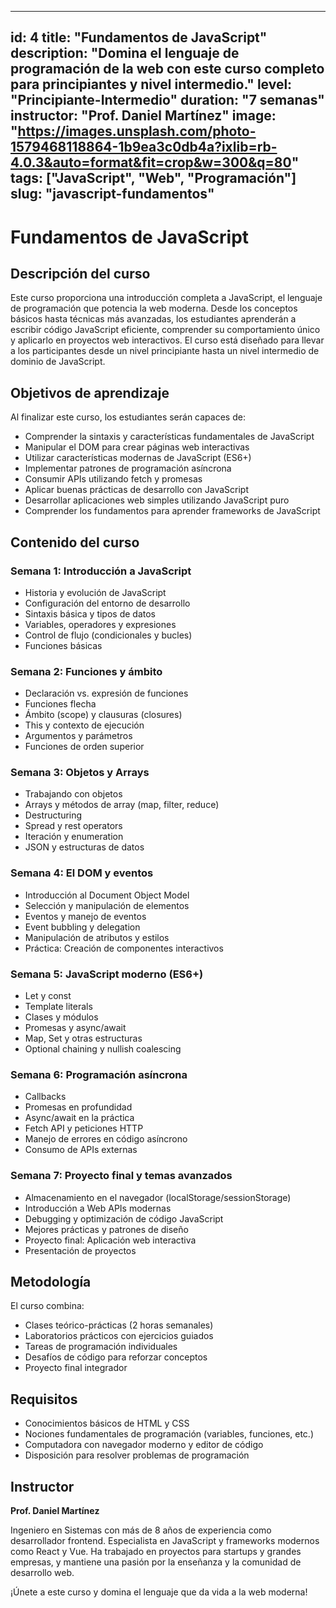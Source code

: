 
---
id: 4
title: "Fundamentos de JavaScript"
description: "Domina el lenguaje de programación de la web con este curso completo para principiantes y nivel intermedio."
level: "Principiante-Intermedio"
duration: "7 semanas"
instructor: "Prof. Daniel Martínez"
image: "https://images.unsplash.com/photo-1579468118864-1b9ea3c0db4a?ixlib=rb-4.0.3&auto=format&fit=crop&w=300&q=80"
tags: ["JavaScript", "Web", "Programación"]
slug: "javascript-fundamentos"
---

# Fundamentos de JavaScript

## Descripción del curso

Este curso proporciona una introducción completa a JavaScript, el lenguaje de programación que potencia la web moderna. Desde los conceptos básicos hasta técnicas más avanzadas, los estudiantes aprenderán a escribir código JavaScript eficiente, comprender su comportamiento único y aplicarlo en proyectos web interactivos. El curso está diseñado para llevar a los participantes desde un nivel principiante hasta un nivel intermedio de dominio de JavaScript.

## Objetivos de aprendizaje

Al finalizar este curso, los estudiantes serán capaces de:

- Comprender la sintaxis y características fundamentales de JavaScript
- Manipular el DOM para crear páginas web interactivas
- Utilizar características modernas de JavaScript (ES6+)
- Implementar patrones de programación asíncrona
- Consumir APIs utilizando fetch y promesas
- Aplicar buenas prácticas de desarrollo con JavaScript
- Desarrollar aplicaciones web simples utilizando JavaScript puro
- Comprender los fundamentos para aprender frameworks de JavaScript

## Contenido del curso

### Semana 1: Introducción a JavaScript
- Historia y evolución de JavaScript
- Configuración del entorno de desarrollo
- Sintaxis básica y tipos de datos
- Variables, operadores y expresiones
- Control de flujo (condicionales y bucles)
- Funciones básicas

### Semana 2: Funciones y ámbito
- Declaración vs. expresión de funciones
- Funciones flecha
- Ámbito (scope) y clausuras (closures)
- This y contexto de ejecución
- Argumentos y parámetros
- Funciones de orden superior

### Semana 3: Objetos y Arrays
- Trabajando con objetos
- Arrays y métodos de array (map, filter, reduce)
- Destructuring
- Spread y rest operators
- Iteración y enumeration
- JSON y estructuras de datos

### Semana 4: El DOM y eventos
- Introducción al Document Object Model
- Selección y manipulación de elementos
- Eventos y manejo de eventos
- Event bubbling y delegation
- Manipulación de atributos y estilos
- Práctica: Creación de componentes interactivos

### Semana 5: JavaScript moderno (ES6+)
- Let y const
- Template literals
- Clases y módulos
- Promesas y async/await
- Map, Set y otras estructuras
- Optional chaining y nullish coalescing

### Semana 6: Programación asíncrona
- Callbacks
- Promesas en profundidad
- Async/await en la práctica
- Fetch API y peticiones HTTP
- Manejo de errores en código asíncrono
- Consumo de APIs externas

### Semana 7: Proyecto final y temas avanzados
- Almacenamiento en el navegador (localStorage/sessionStorage)
- Introducción a Web APIs modernas
- Debugging y optimización de código JavaScript
- Mejores prácticas y patrones de diseño
- Proyecto final: Aplicación web interactiva
- Presentación de proyectos

## Metodología

El curso combina:
- Clases teórico-prácticas (2 horas semanales)
- Laboratorios prácticos con ejercicios guiados
- Tareas de programación individuales
- Desafíos de código para reforzar conceptos
- Proyecto final integrador

## Requisitos

- Conocimientos básicos de HTML y CSS
- Nociones fundamentales de programación (variables, funciones, etc.)
- Computadora con navegador moderno y editor de código
- Disposición para resolver problemas de programación

## Instructor

**Prof. Daniel Martínez**

Ingeniero en Sistemas con más de 8 años de experiencia como desarrollador frontend. Especialista en JavaScript y frameworks modernos como React y Vue. Ha trabajado en proyectos para startups y grandes empresas, y mantiene una pasión por la enseñanza y la comunidad de desarrollo web.

¡Únete a este curso y domina el lenguaje que da vida a la web moderna!
